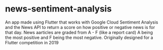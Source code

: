 # news-sentiment-analysis
 An app made using Flutter that works with Google Cloud Sentiment Analysis and the News API to return a score on how positive or negative news is for that day. News aarticles are graded from A - F (like a report card) A being the most positive and F being the most negative. Originally designed for a Flutter competition in 2019
